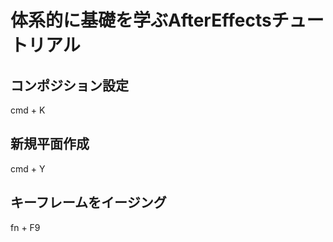 # 体系的に基礎を学ぶAfterEffectsチュートリアル

## コンポジション設定

cmd + K

## 新規平面作成

cmd + Y


## キーフレームをイージング

fn + F9

